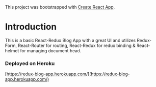 This project was bootstrapped with [Create React App](https://github.com/facebook/create-react-app).

# Introduction

This is a basic React-Redux Blog App with a great UI and utilizes Redux-Form, React-Router for routing, React-Redux for redux binding & React-helmet for managing document head.

### Deployed on Heroku
[https://redux-blog-app.herokuapp.com/](https://redux-blog-app.herokuapp.com/)
